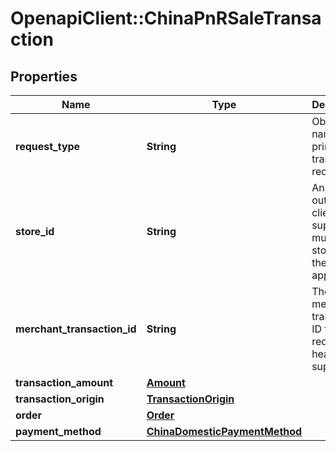 # OpenapiClient::ChinaPnRSaleTransaction

## Properties
Name | Type | Description | Notes
------------ | ------------- | ------------- | -------------
**request_type** | **String** | Object name of the primary transaction request. | 
**store_id** | **String** | An optional outlet ID for clients that support multiple stores in the same app. | [optional] 
**merchant_transaction_id** | **String** | The unique merchant transaction ID from the request header, if supplied. | [optional] 
**transaction_amount** | [**Amount**](Amount.md) |  | 
**transaction_origin** | [**TransactionOrigin**](TransactionOrigin.md) |  | [optional] 
**order** | [**Order**](Order.md) |  | [optional] 
**payment_method** | [**ChinaDomesticPaymentMethod**](ChinaDomesticPaymentMethod.md) |  | 


